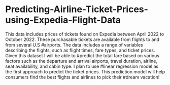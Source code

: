 # Predicting-Airline-Ticket-Prices-using-Expedia-Flight-Data
This data includes prices of tickets found on Expedia between April 2022 to October 2022. These purchasable tickets are available from flights to and from several U.S #airports. The data includes a range of variables describing the flights, such as flight times, fare types, and ticket prices. Given this dataset I will be able to #predict the total fare based on various factors such as the departure and arrival airports, travel duration, airline, seat availability, and cabin type. I plan to use #linear regression model as the first approach to predict the ticket prices. This prediction model will help consumers find the best flights and airlines to pick their #dream vacation! 
